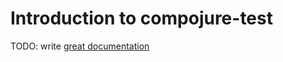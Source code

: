 # Introduction to compojure-test

TODO: write [great documentation](http://jacobian.org/writing/what-to-write/)
